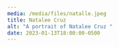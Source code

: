 ```yaml
---
media: /media/files/natalle.jpeg
title: Natalee Cruz
alt: "A portrait of Natalee Cruz "
date: 2023-01-13T18:00:00-0500
---
```


